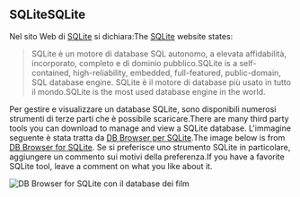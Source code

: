 ## <a name="sqlite"></a><span data-ttu-id="9db41-101">SQLite</span><span class="sxs-lookup"><span data-stu-id="9db41-101">SQLite</span></span>

<span data-ttu-id="9db41-102">Nel sito Web di [SQLite](https://www.sqlite.org/) si dichiara:</span><span class="sxs-lookup"><span data-stu-id="9db41-102">The [SQLite](https://www.sqlite.org/) website states:</span></span>

> <span data-ttu-id="9db41-103">SQLite è un motore di database SQL autonomo, a elevata affidabilità, incorporato, completo e di dominio pubblico.</span><span class="sxs-lookup"><span data-stu-id="9db41-103">SQLite is a self-contained, high-reliability, embedded, full-featured, public-domain, SQL database engine.</span></span> <span data-ttu-id="9db41-104">SQLite è il motore di database più usato in tutto il mondo.</span><span class="sxs-lookup"><span data-stu-id="9db41-104">SQLite is the most used database engine in the world.</span></span>

<span data-ttu-id="9db41-105">Per gestire e visualizzare un database SQLite, sono disponibili numerosi strumenti di terze parti che è possibile scaricare.</span><span class="sxs-lookup"><span data-stu-id="9db41-105">There are many third party tools you can download to manage and view a SQLite database.</span></span> <span data-ttu-id="9db41-106">L'immagine seguente è stata tratta da [DB Browser per SQLite](http://sqlitebrowser.org/).</span><span class="sxs-lookup"><span data-stu-id="9db41-106">The image below is from [DB Browser for SQLite](http://sqlitebrowser.org/).</span></span> <span data-ttu-id="9db41-107">Se si preferisce uno strumento SQLite in particolare, aggiungere un commento sui motivi della preferenza.</span><span class="sxs-lookup"><span data-stu-id="9db41-107">If you have a favorite SQLite tool, leave a comment on what you like about it.</span></span>

![DB Browser for SQLite con il database dei film](~/tutorials/first-mvc-app-xplat/working-with-sql/_static/dbb.png)
